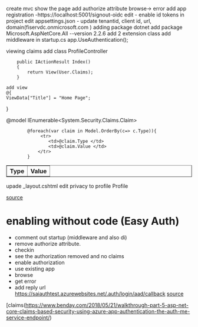 create mvc
show the page
add authorize attribute
browse-> error
add app registration
	-https://localhost:5001/signout-oidc
edit
	- enable id tokens
in project
	edit appsettings.json
		- update tenantid, client id, url, domain(fiservdc.onmicrosoft.com  )
	adding package
		dotnet add package Microsoft.AspNetCore.All --version 2.2.6
	add 2 extension class
	add middleware in startup.cs
	app.UseAuthentication();	
	
viewing claims
	add class ProfileController

        public IActionResult Index()
        {
            return View(User.Claims);
        }

	add view
	@{
    ViewData["Title"] = "Home Page";
}


@model IEnumerable<System.Security.Claims.Claim>

<dv>
<table border="1" cellpadding="10">
                    <th>Type</th>
                    <th>Value</th>
                                    
            @foreach(var claim in Model.OrderBy(c=> c.Type)){
                 <tr>
                    <td>@claim.Type </td>
                    <td>@claim.Value </td>
                </tr>
            }
</table>
</dv>

   upade _layout.cshtml 
	edit privacy to profile
	<a class="nav-link text-dark" asp-area="" asp-controller="Profile" asp-action="Index">Profile</a>
	
[source](https://github.com/Azure-Samples/active-directory-dotnet-webapp-openidconnect-aspnetcore)

# enabling without code (Easy Auth)
  - comment out startup (middleware and also di)
  - remove authorize attribute.
  - checkin
  - see the authorization removed and no claims
  - enable authorization
  - use existing app
  - browse
  - get error
  - add reply url
	https://saiauthtest.azurewebsites.net/.auth/login/aad/callback
[source](https://docs.microsoft.com/en-us/azure/app-service/overview-authentication-authorization)

[claims(https://www.benday.com/2018/05/21/walkthrough-part-5-asp-net-core-claims-based-security-using-azure-app-authentication-the-auth-me-service-endpoint/)